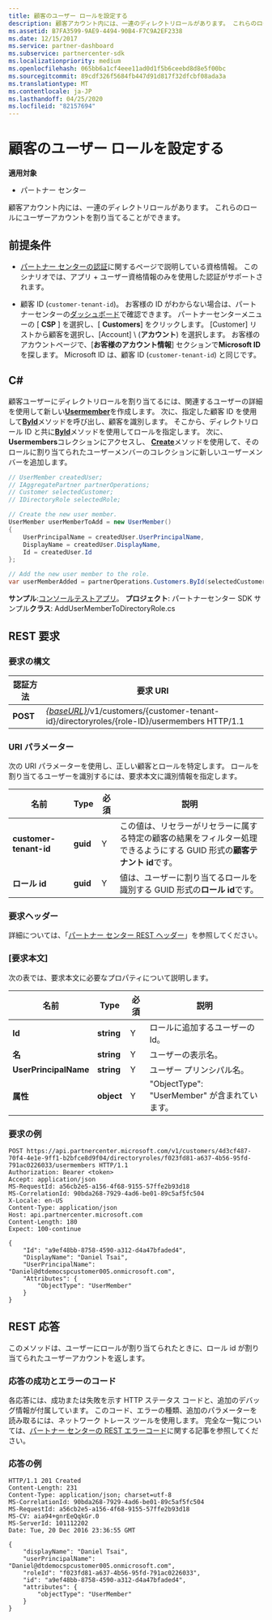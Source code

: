 ```yaml
---
title: 顧客のユーザー ロールを設定する
description: 顧客アカウント内には、一連のディレクトリロールがあります。 これらのロールにユーザーアカウントを割り当てることができます。
ms.assetid: B7FA3599-9AE9-4494-90B4-F7C9A2EF2338
ms.date: 12/15/2017
ms.service: partner-dashboard
ms.subservice: partnercenter-sdk
ms.localizationpriority: medium
ms.openlocfilehash: 065bb6a1cf4eee11ad0d1f5b6ceebd8d8e5f00bc
ms.sourcegitcommit: 89cdf326f5684fb447d91d817f32dfcbf08ada3a
ms.translationtype: MT
ms.contentlocale: ja-JP
ms.lasthandoff: 04/25/2020
ms.locfileid: "82157694"
---
```

# <a name="set-user-roles-for-a-customer"></a>顧客のユーザー ロールを設定する

**適用対象**

- パートナー センター

顧客アカウント内には、一連のディレクトリロールがあります。 これらのロールにユーザーアカウントを割り当てることができます。

## <a name="prerequisites"></a>前提条件

- [パートナー センターの認証](partner-center-authentication.md)に関するページで説明している資格情報。 このシナリオでは、アプリ + ユーザー資格情報のみを使用した認証がサポートされます。

- 顧客 ID (`customer-tenant-id`)。 お客様の ID がわからない場合は、パートナーセンターの[ダッシュボード](https://partner.microsoft.com/dashboard)で確認できます。 パートナーセンターメニューの [ **CSP** ] を選択し、[ **Customers**] をクリックします。 [Customer] リストから顧客を選択し、[Account] \ (**アカウント**\) を選択します。 お客様のアカウントページで、[**お客様のアカウント情報**] セクションで**Microsoft ID**を探します。 Microsoft ID は、顧客 ID (`customer-tenant-id`) と同じです。

## <a name="c"></a>C\#

顧客ユーザーにディレクトリロールを割り当てるには、関連するユーザーの詳細を使用して新しい[**Usermember**](https://docs.microsoft.com/dotnet/api/microsoft.store.partnercenter.models.roles.usermember)を作成します。 次に、指定した顧客 ID を使用して[**ById**](https://docs.microsoft.com/dotnet/api/microsoft.store.partnercenter.customers.icustomercollection.byid)メソッドを呼び出し、顧客を識別します。 そこから、ディレクトリロール ID と共に[**ById**](https://docs.microsoft.com/dotnet/api/microsoft.store.partnercenter.customerdirectoryroles.idirectoryrolecollection.byid)メソッドを使用してロールを指定します。 次に、 **Usermembers**コレクションにアクセスし、 [**Create**](https://docs.microsoft.com/dotnet/api/microsoft.store.partnercenter.customerdirectoryroles.iusermembercollection.create)メソッドを使用して、そのロールに割り当てられたユーザーメンバーのコレクションに新しいユーザーメンバーを追加します。

``` csharp
// UserMember createdUser;
// IAggregatePartner partnerOperations;
// Customer selectedCustomer;
// IDirectoryRole selectedRole;

// Create the new user member.
UserMember userMemberToAdd = new UserMember()
{
    UserPrincipalName = createdUser.UserPrincipalName,
    DisplayName = createdUser.DisplayName,
    Id = createdUser.Id
};

// Add the new user member to the role.
var userMemberAdded = partnerOperations.Customers.ById(selectedCustomer.Id).DirectoryRoles.ById(selectedRole.Id).UserMembers.Create(userMemberToAdd);
```

**サンプル**:[コンソールテストアプリ](console-test-app.md)。 **プロジェクト**: パートナーセンター SDK サンプル**クラス**: AddUserMemberToDirectoryRole.cs

## <a name="rest-request"></a>REST 要求

### <a name="request-syntax"></a>要求の構文

| 認証方法   | 要求 URI                                                                                                                 |
|----------|-----------------------------------------------------------------------------------------------------------------------------|
| **POST** | [*{baseURL}*](partner-center-rest-urls.md)/v1/customers/{customer-tenant-id}/directoryroles/{role-ID}/usermembers HTTP/1.1 |

### <a name="uri-parameter"></a>URI パラメーター

次の URI パラメーターを使用し、正しい顧客とロールを特定します。 ロールを割り当てるユーザーを識別するには、要求本文に識別情報を指定します。

| 名前                   | Type     | 必須 | 説明                                                                                                                                            |
|------------------------|----------|----------|--------------------------------------------------------------------------------------------------------------------------------------------------------|
| **customer-tenant-id** | **guid** | Y        | この値は、リセラーがリセラーに属する特定の顧客の結果をフィルター処理できるようにする GUID 形式の**顧客テナント id**です。 |
| **ロール id**            | **guid** | Y        | 値は、ユーザーに割り当てるロールを識別する GUID 形式の**ロール id**です。                                                              |

### <a name="request-headers"></a>要求ヘッダー

詳細については、「[パートナー センター REST ヘッダー](headers.md)」を参照してください。

### <a name="request-body"></a>[要求本文]

次の表では、要求本文に必要なプロパティについて説明します。

| 名前                  | Type       | 必須 | 説明                            |
|-----------------------|------------|----------|----------------------------------------|
| **Id**                | **string** | Y        | ロールに追加するユーザーの Id。 |
| **名**       | **string** | Y        | ユーザーの表示名。 |
| **UserPrincipalName** | **string** | Y        | ユーザー プリンシパル名。        |
| **属性**        | **object** | Y        | "ObjectType": "UserMember" が含まれています。     |

### <a name="request-example"></a>要求の例

```http
POST https://api.partnercenter.microsoft.com/v1/customers/4d3cf487-70f4-4e1e-9ff1-b2bfce8d9f04/directoryroles/f023fd81-a637-4b56-95fd-791ac0226033/usermembers HTTP/1.1
Authorization: Bearer <token>
Accept: application/json
MS-RequestId: a56cb2e5-a156-4f68-9155-57ffe2b93d18
MS-CorrelationId: 90bda268-7929-4ad6-be01-89c5af5fc504
X-Locale: en-US
Content-Type: application/json
Host: api.partnercenter.microsoft.com
Content-Length: 180
Expect: 100-continue

{
    "Id": "a9ef48bb-8758-4590-a312-d4a47bfaded4",
    "DisplayName": "Daniel Tsai",
    "UserPrincipalName": "Daniel@dtdemocspcustomer005.onmicrosoft.com",
    "Attributes": {
        "ObjectType": "UserMember"
    }
}
```

## <a name="rest-response"></a>REST 応答

このメソッドは、ユーザーにロールが割り当てられたときに、ロール id が割り当てられたユーザーアカウントを返します。

### <a name="response-success-and-error-codes"></a>応答の成功とエラーのコード

各応答には、成功または失敗を示す HTTP ステータス コードと、追加のデバッグ情報が付属しています。 このコード、エラーの種類、追加のパラメーターを読み取るには、ネットワーク トレース ツールを使用します。 完全な一覧については、[パートナー センターの REST エラーコード](error-codes.md)に関する記事を参照してください。

### <a name="response-example"></a>応答の例

```http
HTTP/1.1 201 Created
Content-Length: 231
Content-Type: application/json; charset=utf-8
MS-CorrelationId: 90bda268-7929-4ad6-be01-89c5af5fc504
MS-RequestId: a56cb2e5-a156-4f68-9155-57ffe2b93d18
MS-CV: aia94+gnrEeQqkGr.0
MS-ServerId: 101112202
Date: Tue, 20 Dec 2016 23:36:55 GMT

{
    "displayName": "Daniel Tsai",
    "userPrincipalName": "Daniel@dtdemocspcustomer005.onmicrosoft.com",
    "roleId": "f023fd81-a637-4b56-95fd-791ac0226033",
    "id": "a9ef48bb-8758-4590-a312-d4a47bfaded4",
    "attributes": {
        "objectType": "UserMember"
    }
}
```
